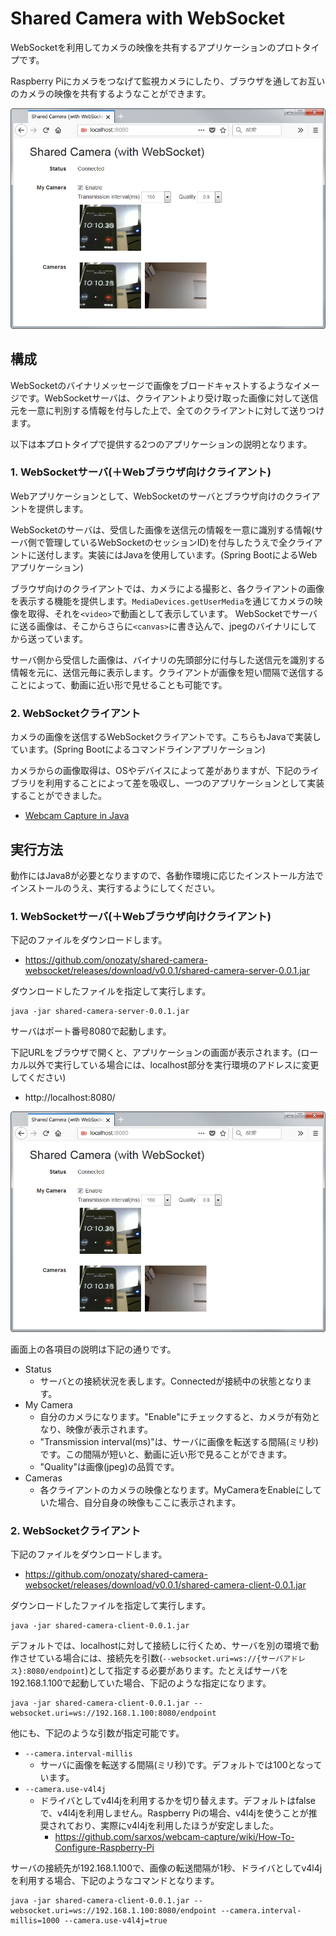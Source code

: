 # Shared Camera with WebSocket

WebSocketを利用してカメラの映像を共有するアプリケーションのプロトタイプです。

Raspberry Piにカメラをつなげて監視カメラにしたり、ブラウザを通してお互いのカメラの映像を共有するようなことができます。

<img src="screenshot.png" width="600px">

## 構成

WebSocketのバイナリメッセージで画像をブロードキャストするようなイメージです。WebSocketサーバは、クライアントより受け取った画像に対して送信元を一意に判別する情報を付与した上で、全てのクライアントに対して送りつけます。

以下は本プロトタイプで提供する2つのアプリケーションの説明となります。

### 1. WebSocketサーバ(＋Webブラウザ向けクライアント)

Webアプリケーションとして、WebSocketのサーバとブラウザ向けのクライアントを提供します。

WebSocketのサーバは、受信した画像を送信元の情報を一意に識別する情報(サーバ側で管理しているWebSocketのセッションID)を付与したうえで全クライアントに送付します。実装にはJavaを使用しています。(Spring BootによるWebアプリケーション)

ブラウザ向けのクライアントでは、カメラによる撮影と、各クライアントの画像を表示する機能を提供します。`MediaDevices.getUserMedia`を通じてカメラの映像を取得、それを`<video>`で動画として表示しています。
WebSocketでサーバに送る画像は、そこからさらに`<canvas>`に書き込んで、jpegのバイナリにしてから送っています。

サーバ側から受信した画像は、バイナリの先頭部分に付与した送信元を識別する情報を元に、送信元毎に表示します。クライアントが画像を短い間隔で送信することによって、動画に近い形で見せることも可能です。

### 2. WebSocketクライアント

カメラの画像を送信するWebSocketクライアントです。こちらもJavaで実装しています。(Spring Bootによるコマンドラインアプリケーション)

カメラからの画像取得は、OSやデバイスによって差がありますが、下記のライブラリを利用することによって差を吸収し、一つのアプリケーションとして実装することができました。

* [Webcam Capture in Java](http://webcam-capture.sarxos.pl/)

## 実行方法

動作にはJava8が必要となりますので、各動作環境に応じたインストール方法でインストールのうえ、実行するようにしてください。

### 1. WebSocketサーバ(＋Webブラウザ向けクライアント)

下記のファイルをダウンロードします。

* https://github.com/onozaty/shared-camera-websocket/releases/download/v0.0.1/shared-camera-server-0.0.1.jar

ダウンロードしたファイルを指定して実行します。

```
java -jar shared-camera-server-0.0.1.jar
```

サーバはポート番号8080で起動します。

下記URLをブラウザで開くと、アプリケーションの画面が表示されます。(ローカル以外で実行している場合には、localhost部分を実行環境のアドレスに変更してください)

* http://localhost:8080/

<img src="screenshot.png" width="600px">

画面上の各項目の説明は下記の通りです。

* Status
  * サーバとの接続状況を表します。Connectedが接続中の状態となります。
* My Camera
  * 自分のカメラになります。"Enable"にチェックすると、カメラが有効となり、映像が表示されます。
  * "Transmission interval(ms)"は、サーバに画像を転送する間隔(ミリ秒)です。この間隔が短いと、動画に近い形で見ることができます。
  * "Quality"は画像(jpeg)の品質です。
* Cameras
  * 各クライアントのカメラの映像となります。MyCameraをEnableにしていた場合、自分自身の映像もここに表示されます。

### 2. WebSocketクライアント

下記のファイルをダウンロードします。

* https://github.com/onozaty/shared-camera-websocket/releases/download/v0.0.1/shared-camera-client-0.0.1.jar

ダウンロードしたファイルを指定して実行します。

```
java -jar shared-camera-client-0.0.1.jar
```

デフォルトでは、localhostに対して接続しに行くため、サーバを別の環境で動作させている場合には、接続先を引数(`--websocket.uri=ws://{サーバアドレス}:8080/endpoint`)として指定する必要があります。たとえばサーバを192.168.1.100で起動していた場合、下記のような指定になります。

```
java -jar shared-camera-client-0.0.1.jar --websocket.uri=ws://192.168.1.100:8080/endpoint
```

他にも、下記のような引数が指定可能です。

* `--camera.interval-millis`
  * サーバに画像を転送する間隔(ミリ秒)です。デフォルトでは100となっています。
* `--camera.use-v4l4j`
  * ドライバとしてv4l4jを利用するかを切り替えます。デフォルトはfalseで、v4l4jを利用しません。Raspberry Piの場合、v4l4jを使うことが推奨されており、実際にv4l4jを利用したほうが安定しました。
    * https://github.com/sarxos/webcam-capture/wiki/How-To-Configure-Raspberry-Pi

サーバの接続先が192.168.1.100で、画像の転送間隔が1秒、ドライバとしてv4l4jを利用する場合、下記のようなコマンドとなります。

```
java -jar shared-camera-client-0.0.1.jar --websocket.uri=ws://192.168.1.100:8080/endpoint --camera.interval-millis=1000 --camera.use-v4l4j=true
```
